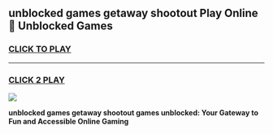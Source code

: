 
## unblocked games getaway shootout Play Online 👋 Unblocked Games
<h3>
<a href="https://premium.freeplayer.one?title=unblocked_games_getaway_shootout&ref=19F">CLICK TO PLAY</a></h3>
<hr>

<h3>
<a href="https://premium.freeplayer.one?title=unblocked_games_getaway_shootout&ref=19F">CLICK 2 PLAY</a>
  
</h3>

<a href="https://premium.freeplayer.one?title=unblocked_games_getaway_shootout&ref=19F"><img src="https://clearcache.store/games.png"></a>


**unblocked games getaway shootout games unblocked: Your Gateway to Fun and Accessible Online Gaming**

